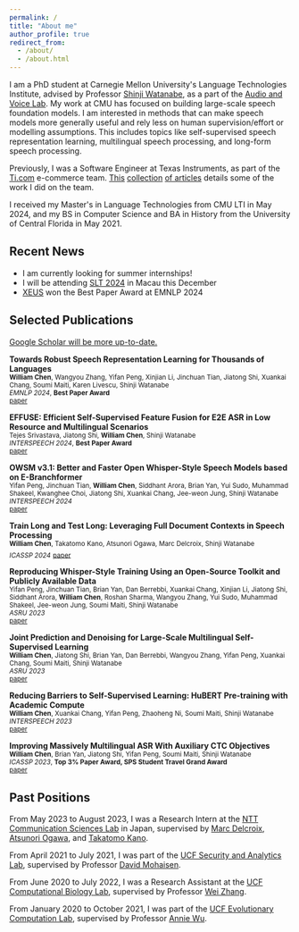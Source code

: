```yaml
---
permalink: /
title: "About me"
author_profile: true
redirect_from:
  - /about/
  - /about.html
---
```


I am a PhD student at Carnegie Mellon University's Language Technologies Institute, advised by Professor [Shinji Watanabe](https://sites.google.com/view/shinjiwatanabe), as a part of the [Audio and Voice Lab](https://shinjiwlab.github.io).
My work at CMU has focused on building large-scale speech foundation models. I am interested in methods that can make speech models more generally useful and rely less on human supervision/effort or modelling assumptions.
This includes topics like self-supervised speech representation learning, multilingual speech processing, and long-form speech processing.
 
Previously, I was a Software Engineer at Texas Instruments, as part of the [Ti.com](https://ti.com) e-commerce team. [This](https://finance.yahoo.com/news/texas-instruments-automates-purchasing-experience-130000831.html) [collection](https://www.linkedin.com/posts/texas-instruments_texas-instruments-automates-the-purchasing-ugcPost-6993202576871632896-29MT/?utm_source=share&utm_medium=member_ios) [of articles](https://news.ti.com/texas-instruments-automates-purchasing-experience-with-ti-store-apis?HQS=ocb-tistore-promo-api_launch-linked-pr-null-wwe_awr) details some of the work I did on the team.

I received my Master's in Language Technologies from CMU LTI in May 2024, and my BS in Computer Science and BA in History from the University of Central Florida in May 2021.

## Recent News
- I am currently looking for summer internships!
- I will be attending [SLT 2024](https://2024.ieeeslt.org/) in Macau this December
- [XEUS](https://aclanthology.org/2024.emnlp-main.570/) won the Best Paper Award at EMNLP 2024

## Selected Publications

[Google Scholar will be more up-to-date.](https://scholar.google.com/citations?hl=en&user=e89NRb0AAAAJ&view_op=list_works&sortby=pubdate)

**Towards Robust Speech Representation Learning for Thousands of Languages**\
<sub>**William Chen**, Wangyou Zhang, Yifan Peng, Xinjian Li, Jinchuan Tian, Jiatong Shi, Xuankai Chang, Soumi Maiti, Karen Livescu, Shinji Watanabe</sub>\
<sub>*EMNLP 2024*, **Best Paper Award**</sub>\
<sub>[paper](https://aclanthology.org/2024.emnlp-main.570/)</sub>

**EFFUSE: Efficient Self-Supervised Feature Fusion for E2E ASR in Low Resource and Multilingual Scenarios**\
<sub>Tejes Srivastava, Jiatong Shi, **William Chen**, Shinji Watanabe</sub>\
<sub>*INTERSPEECH 2024*, **Best Paper Award**</sub>\
<sub>[paper](https://www.isca-archive.org/interspeech_2024/srivastava24_interspeech.pdf)</sub>

**OWSM v3.1: Better and Faster Open Whisper-Style Speech Models based on E-Branchformer**\
<sub>Yifan Peng, Jinchuan Tian, **William Chen**, Siddhant Arora, Brian Yan, Yui Sudo, Muhammad Shakeel, Kwanghee Choi, Jiatong Shi, Xuankai Chang, Jee-weon Jung, Shinji Watanabe</sub>\
<sub>*INTERSPEECH 2024*</sub>\
<sub>[paper](https://www.isca-archive.org/interspeech_2024/peng24b_interspeech.pdf)</sub>

**Train Long and Test Long: Leveraging Full Document Contexts in Speech Processing**\
<sub>**William Chen**, Takatomo Kano, Atsunori Ogawa, Marc Delcroix, Shinji Watanabe</sub>\
<sub>*ICASSP 2024*</sub>
<sub>[paper](https://ieeexplore.ieee.org/document/10446727)</sub>

**Reproducing Whisper-Style Training Using an Open-Source Toolkit and Publicly Available Data**\
<sub>Yifan Peng, Jinchuan Tian, Brian Yan, Dan Berrebbi, Xuankai Chang, Xinjian Li, Jiatong Shi, Siddhant Arora, **William Chen**, Roshan Sharma, Wangyou Zhang, Yui Sudo, Muhammad Shakeel, Jee-weon Jung, Soumi Maiti, Shinji Watanabe</sub>\
<sub>*ASRU 2023*</sub>\
<sub>[paper](https://ieeexplore.ieee.org/abstract/document/10389676/)</sub>

**Joint Prediction and Denoising for Large-Scale Multilingual Self-Supervised Learning**\
<sub>**William Chen**, Jiatong Shi, Brian Yan, Dan Berrebbi, Wangyou Zhang, Yifan Peng, Xuankai Chang, Soumi Maiti, Shinji Watanabe</sub>\
<sub>*ASRU 2023*</sub>\
<sub>[paper](https://ieeexplore.ieee.org/abstract/document/10389735)</sub>

**Reducing Barriers to Self-Supervised Learning: HuBERT Pre-training with Academic Compute**\
<sub>**William Chen**, Xuankai Chang, Yifan Peng, Zhaoheng Ni, Soumi Maiti, Shinji Watanabe</sub>\
<sub>*INTERSPEECH 2023*</sub>\
<sub>[paper](https://arxiv.org/abs/2306.06672)</sub>

**Improving Massively Multilingual ASR With Auxiliary CTC Objectives**\
<sub>**William Chen**, Brian Yan, Jiatong Shi, Yifan Peng, Soumi Maiti, Shinji Watanabe</sub>\
<sub>*ICASSP 2023*, **Top 3% Paper Award, SPS Student Travel Grand Award**</sub>\
<sub>[paper](https://arxiv.org/abs/2302.12829)</sub>


## Past Positions

From May 2023 to August 2023, I was a Research Intern at the [NTT Communication Sciences Lab](https://www.rd.ntt/e/cs/) in Japan, supervised by [Marc Delcroix](https://www.kecl.ntt.co.jp/icl/signal/member/marcd/), [Atsunori Ogawa](https://www.kecl.ntt.co.jp/icl/signal/member/ogawa/), and [Takatomo Kano](https://scholar.google.com/citations?user=qGzzrJYAAAAJ&hl=en).

From April 2021 to July 2021, I was part of the [UCF Security and Analytics Lab](http://seal.cs.ucf.edu), supervised by Professor [David Mohaisen](http://cs.ucf.edu/~mohaisen/).

From June 2020 to July 2022, I was a Research Assistant at the [UCF Computational Biology Lab](https://server.cs.ucf.edu/compbio/), supervised by Professor [Wei Zhang](https://www.cs.ucf.edu/~wzhang/).

From January 2020 to October 2021, I was part of the [UCF Evolutionary Computation Lab](http://www.cs.ucf.edu/~ecl/index.html), supervised by Professor [Annie Wu](http://www.cs.ucf.edu/~aswu/).


